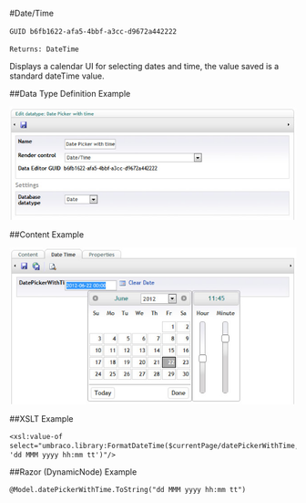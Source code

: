 #Date/Time

`GUID b6fb1622-afa5-4bbf-a3cc-d9672a442222`

`Returns: DateTime`

Displays a calendar UI for selecting dates and time, the value saved is a standard dateTime value.

##Data Type Definition Example

![Approved Color Data Type Definition](images/Date-Time-DataType.jpg?raw=true)

##Content Example

![Approved Color Data Type Definition](images/Date-Time-Content.jpg?raw=true)

##XSLT Example

	<xsl:value-of select="umbraco.library:FormatDateTime($currentPage/datePickerWithTime, 'dd MMM yyyy hh:mm tt')"/>

##Razor (DynamicNode) Example

	@Model.datePickerWithTime.ToString("dd MMM yyyy hh:mm tt")
